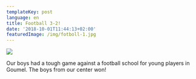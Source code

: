 ```yaml
---
templateKey: post
language: en
title: Football 3-2!
date: '2018-10-01T11:44:13+02:00'
featuredImage: /img/fotboll-1.jpg
---
```

![](/img/fotboll-1.jpg)

Our boys had a tough game against a football school for young players in Goumel.  The boys from our center won!
